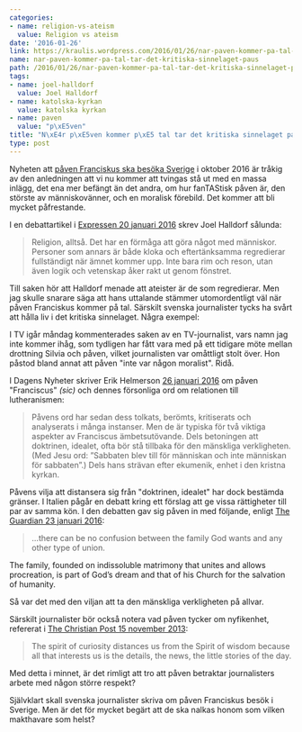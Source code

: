```yaml
---
categories:
- name: religion-vs-ateism
  value: Religion vs ateism
date: '2016-01-26'
link: https://kraulis.wordpress.com/2016/01/26/nar-paven-kommer-pa-tal-tar-det-kritiska-sinnelaget-paus/
name: nar-paven-kommer-pa-tal-tar-det-kritiska-sinnelaget-paus
path: /2016/01/26/nar-paven-kommer-pa-tal-tar-det-kritiska-sinnelaget-paus/
tags:
- name: joel-halldorf
  value: Joel Halldorf
- name: katolska-kyrkan
  value: katolska kyrkan
- name: paven
  value: "p\xE5ven"
title: "N\xE4r p\xE5ven kommer p\xE5 tal tar det kritiska sinnelaget paus"
type: post
---
```

Nyheten att [påven Franciskus ska besöka Sverige](http://www.svt.se/nyheter/utrikes/beskedet-paven-kommer-till-sverige) i oktober 2016 är tråkig av den anledningen att vi nu kommer att tvingas stå ut med en massa inlägg, det ena mer befängt än det andra, om hur fanTAStisk påven är, den störste av människovänner, och en moralisk förebild. Det kommer att bli mycket påfrestande.



I en debattartikel i [Expressen 20 januari 2016](http://www.expressen.se/kultur/joel-halldorf-religion-orsakar-inte-valdet/) skrev Joel Halldorf sålunda:

> Religion, alltså. Det har en förmåga att göra något med människor. Personer som annars är både kloka och eftertänksamma regredierar fullständigt när ämnet kommer upp. Inte bara rim och reson, utan även logik och vetenskap åker rakt ut genom fönstret.

Till saken hör att Halldorf menade att ateister är de som regredierar. Men jag skulle snarare säga att hans uttalande stämmer utomordentligt väl när påven Franciskus kommer på tal. Särskilt svenska journalister tycks ha svårt att hålla liv i det kritiska sinnelaget. Några exempel:

I TV igår måndag kommenterades saken av en TV-journalist, vars namn jag inte kommer ihåg, som tydligen har fått vara med på ett tidigare möte mellan drottning Silvia och påven, vilket journalisten var omåttligt stolt över. Hon påstod bland annat att påven "inte var någon moralist". Ridå.

I Dagens Nyheter skriver Erik Helmerson [26 januari 2016](http://www.dn.se/ledare/signerat/erik-helmerson-svar-uppgift-for-paven-franciscus/) om påven "Franciscus" *(sic)* och dennes försonliga ord om relationen till lutheranismen:

> Påvens ord har sedan dess tolkats, berömts, kritiserats och analyserats i många instanser. Men de är typiska för två viktiga aspekter av Franciscus ämbetsutövande. Dels betoningen att doktrinen, idealet, ofta bör stå tillbaka för den mänskliga verkligheten. (Med Jesu ord: ”Sabbaten blev till för människan och inte människan för sabbaten”.) Dels hans strävan efter ekumenik, enhet i den kristna kyrkan.

Påvens vilja att distansera sig från "doktrinen, idealet" har dock bestämda gränser. I Italien pågår en debatt kring ett förslag att ge vissa rättigheter till par av samma kön. I den debatten gav sig påven in med följande, enligt [The Guardian 23 januari 2016](http://www.theguardian.com/society/2016/jan/23/pope-francis-defends-traditional-marriage-ahead-of-italy-civil-unions-vote):

> ...there can be no confusion between the family God wants and any other type of union.

The family, founded on indissoluble matrimony that unites and allows procreation, is part of God’s dream and that of his Church for the salvation of humanity.

Så var det med den viljan att ta den mänskliga verkligheten på allvar.

Särskilt journalister bör också notera vad påven tycker om nyfikenhet, refererat i [The Christian Post 15 november 2013](http://www.christianpost.com/news/pope-francis-warns-against-spirit-of-curiosity-108843/):

> The spirit of curiosity distances us from the Spirit of wisdom because all that interests us is the details, the news, the little stories of the day.

Med detta i minnet, är det rimligt att tro att påven betraktar journalisters arbete med någon större respekt?

Självklart skall svenska journalister skriva om påven Franciskus besök i Sverige. Men är det för mycket begärt att de ska nalkas honom som vilken makthavare som helst?

